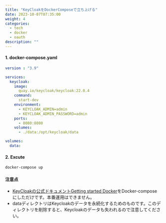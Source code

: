 ```yaml
---
title: "KeyCloakをDockerComposeで立ち上げる"
date: 2023-10-07T07:35:00
weight: 4
categories:
  - tech
  - docker
  - oauth
description: ""
---
```


#### 1. docker-compose.yaml

```yaml
version : "3.9"

services:
  keycloak:
    image:
      quay.io/keycloak/keycloak:22.0.4
    command: 
      start-dev
    environment:
      - KEYCLOAK_ADMIN=admin
      - KEYCLOAK_ADMIN_PASSWORD=admin
    ports:
      - 8080:8080
    volumes:
      - ./data:/opt/keycloak/data

volumes:
  data:
```

#### 2. Excute

```bash
docker-compose up
```

#### 注意点

- [KeyCloakの公式ドキュメントGetting started Docker](https://www.keycloak.org/getting-started/getting-started-docker)をDocker-composeにしただけです。本番運用はできません。
- dataディレクトリはKeycloakのデータを永続化するためのものです。このディレクトリを削除すると、Keycloakのデータも失われるので注意してください。

